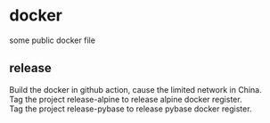 # docker

some public docker file

## release

Build the docker in github action, cause the limited network in China.  
Tag the project release-alpine to release alpine docker register.  
Tag the project release-pybase to release pybase docker register.    



